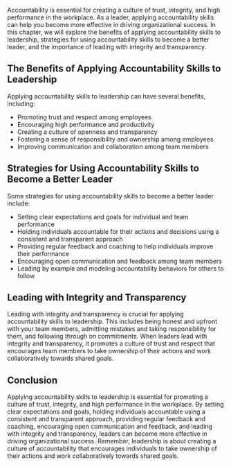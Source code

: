 
Accountability is essential for creating a culture of trust, integrity, and high performance in the workplace. As a leader, applying accountability skills can help you become more effective in driving organizational success. In this chapter, we will explore the benefits of applying accountability skills to leadership, strategies for using accountability skills to become a better leader, and the importance of leading with integrity and transparency.

The Benefits of Applying Accountability Skills to Leadership
------------------------------------------------------------

Applying accountability skills to leadership can have several benefits, including:

* Promoting trust and respect among employees
* Encouraging high performance and productivity
* Creating a culture of openness and transparency
* Fostering a sense of responsibility and ownership among employees
* Improving communication and collaboration among team members

Strategies for Using Accountability Skills to Become a Better Leader
--------------------------------------------------------------------

Some strategies for using accountability skills to become a better leader include:

* Setting clear expectations and goals for individual and team performance
* Holding individuals accountable for their actions and decisions using a consistent and transparent approach
* Providing regular feedback and coaching to help individuals improve their performance
* Encouraging open communication and feedback among team members
* Leading by example and modeling accountability behaviors for others to follow

Leading with Integrity and Transparency
---------------------------------------

Leading with integrity and transparency is crucial for applying accountability skills to leadership. This includes being honest and upfront with your team members, admitting mistakes and taking responsibility for them, and following through on commitments. When leaders lead with integrity and transparency, it promotes a culture of trust and respect that encourages team members to take ownership of their actions and work collaboratively towards shared goals.

Conclusion
----------

Applying accountability skills to leadership is essential for promoting a culture of trust, integrity, and high performance in the workplace. By setting clear expectations and goals, holding individuals accountable using a consistent and transparent approach, providing regular feedback and coaching, encouraging open communication and feedback, and leading with integrity and transparency, leaders can become more effective in driving organizational success. Remember, leadership is about creating a culture of accountability that encourages individuals to take ownership of their actions and work collaboratively towards shared goals.
